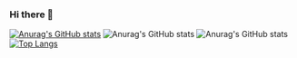 ### Hi there 👋

[![Anurag's GitHub stats](https://github-readme-stats.vercel.app/api?username=machadogustavo)](https://github.com/anuraghazra/github-readme-stats)
![Anurag's GitHub stats](https://github-readme-stats.vercel.app/api?username=anuraghazra&show_icons=true&theme=dark)
![Anurag's GitHub stats](https://github-readme-stats.vercel.app/api?username=machadogustavo&hide=contribs,prs)
[![Top Langs](https://github-readme-stats.vercel.app/api/top-langs/?username=machadogustavo&layout=compact)](https://github.com/anuraghazra/github-readme-stats)

<!--
**machadogustavo/machadogustavo** is a ✨ _special_ ✨ repository because its `README.md` (this file) appears on your GitHub profile.

Here are some ideas to get you started:

- 🔭 I’m currently working on ...
- 🌱 I’m currently learning ...
- 👯 I’m looking to collaborate on ...
- 🤔 I’m looking for help with ...
- 💬 Ask me about ...
- 📫 How to reach me: ...
- 😄 Pronouns: ...
- ⚡ Fun fact: ...
-->
